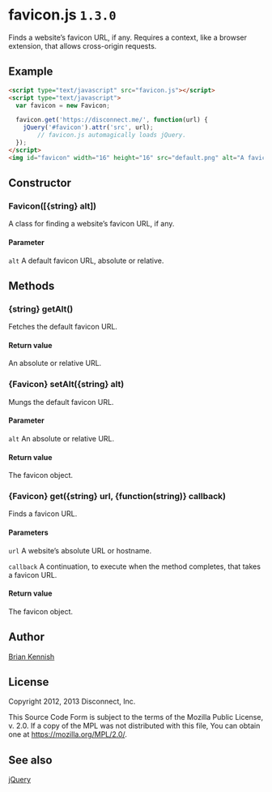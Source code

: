 # favicon.js `1.3.0`

Finds a website’s favicon URL, if any. Requires a context, like a browser
extension, that allows cross-origin requests.

## Example

```html
<script type="text/javascript" src="favicon.js"></script>
<script type="text/javascript">
  var favicon = new Favicon;

  favicon.get('https://disconnect.me/', function(url) {
    jQuery('#favicon').attr('src', url);
        // favicon.js automagically loads jQuery.
  });
</script>
<img id="favicon" width="16" height="16" src="default.png" alt="A favicon.">
```

## Constructor

### Favicon([{string} alt])

A class for finding a website’s favicon URL, if any.

#### Parameter

`alt` A default favicon URL, absolute or relative.

## Methods

### {string} getAlt()

Fetches the default favicon URL.

#### Return value

An absolute or relative URL.

### {Favicon} setAlt({string} alt)

Mungs the default favicon URL.

#### Parameter

`alt` An absolute or relative URL.

#### Return value

The favicon object.

### {Favicon} get({string} url, {function(string)} callback)

Finds a favicon URL.

#### Parameters

`url`      A website’s absolute URL or hostname.

`callback` A continuation, to execute when the method completes, that takes a
           favicon URL.

#### Return value

The favicon object.

## Author

[Brian Kennish](https://github.com/byoogle)

## License

Copyright 2012, 2013 Disconnect, Inc.

This Source Code Form is subject to the terms of the Mozilla Public License, v.
2.0. If a copy of the MPL was not distributed with this file, You can obtain one
at https://mozilla.org/MPL/2.0/.

## See also

[jQuery](https://github.com/jquery/jquery)
